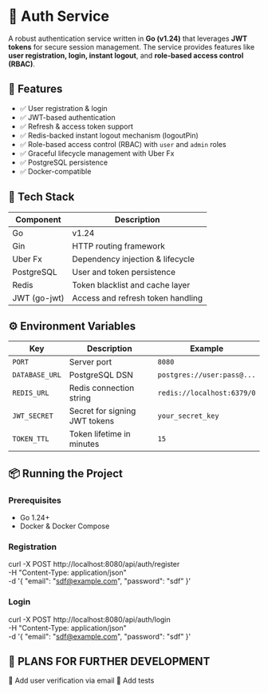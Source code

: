 # 🔐 Auth Service

A robust authentication service written in **Go (v1.24)** that leverages **JWT tokens** for secure session management. The service provides features like **user registration, login, instant logout**, and **role-based access control (RBAC)**.

## 🚀 Features

- ✅ User registration & login
- ✅ JWT-based authentication
- ✅ Refresh & access token support
- ✅ Redis-backed instant logout mechanism (logoutPin)
- ✅ Role-based access control (RBAC) with `user` and `admin` roles
- ✅ Graceful lifecycle management with Uber Fx
- ✅ PostgreSQL persistence
- ✅ Docker-compatible

## 🧱 Tech Stack

| Component     | Description                         |
|---------------|-------------------------------------|
| Go            | v1.24                               |
| Gin           | HTTP routing framework              |
| Uber Fx       | Dependency injection & lifecycle    |
| PostgreSQL    | User and token persistence          |
| Redis         | Token blacklist and cache layer     |
| JWT (go-jwt)  | Access and refresh token handling   |

## ⚙️ Environment Variables

| Key            | Description                  | Example                          |
|----------------|------------------------------|----------------------------------|
| `PORT`         | Server port                  | `8080`                           |
| `DATABASE_URL` | PostgreSQL DSN               | `postgres://user:pass@...`       |
| `REDIS_URL`    | Redis connection string      | `redis://localhost:6379/0`       |
| `JWT_SECRET`   | Secret for signing JWT tokens| `your_secret_key`                |
| `TOKEN_TTL`    | Token lifetime in minutes    | `15`                             |

## 📦 Running the Project

### Prerequisites

- Go 1.24+
- Docker & Docker Compose

### Registration
curl -X POST http://localhost:8080/api/auth/register \
-H "Content-Type: application/json" \
-d '{
"email": "sdf@example.com",
"password": "sdf"
}'

### Login
curl -X POST http://localhost:8080/api/auth/login \
-H "Content-Type: application/json" \
-d '{
"email": "sdf@example.com",
"password": "sdf"
}'


## 🚧 PLANS FOR FURTHER DEVELOPMENT
  📌 Add user verification via email
  📌 Add tests
